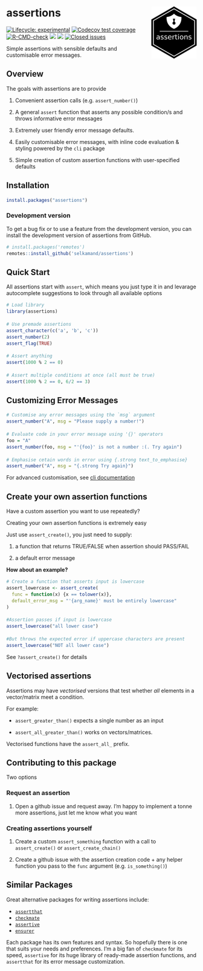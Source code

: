 
<!-- README.md is generated from README.Rmd. Please edit that file -->

# assertions <a href="https://selkamand.github.io/assertions/"><img src="man/figures/logo.png" align="right" height="138"/></a>

<!-- badges: start -->

[![Lifecycle:
experimental](https://img.shields.io/badge/lifecycle-experimental-orange.svg)](https://lifecycle.r-lib.org/articles/stages.html#experimental)
[![Codecov test
coverage](https://codecov.io/gh/selkamand/assertions/branch/main/graph/badge.svg)](https://app.codecov.io/gh/selkamand/assertions?branch=main)
[![R-CMD-check](https://github.com/selkamand/assertions/actions/workflows/R-CMD-check.yaml/badge.svg)](https://github.com/selkamand/assertions/actions/workflows/R-CMD-check.yaml)
[![](https://img.shields.io/github/languages/code-size/selkamand/assertions.svg)](https://github.com/selkamand/assertions)
[![](https://img.shields.io/github/last-commit/selkamand/assertions.svg)](https://github.com/selkamand/assertions/commits/main)
[![Closed
issues](https://img.shields.io/github/issues-closed/selkamand/assertions.svg)](https://github.com/selkamand/assertions/issues?q=is%3Aissue+is%3Aclosed)

<!-- badges: end -->

Simple assertions with sensible defaults and customisable error
messages.

## Overview

The goals with assertions are to provide

1.  Convenient assertion calls (e.g. `assert_number()`)

2.  A general `assert` function that asserts any possible condition/s
    and throws informative error messages

3.  Extremely user friendly error message defaults.

4.  Easily customisable error messages, with inline code evaluation &
    styling powered by the `cli` package

5.  Simple creation of custom assertion functions with user-specified
    defaults

## Installation

``` r
install.packages("assertions")
```

### Development version

To get a bug fix or to use a feature from the development version, you
can install the development version of assertions from GitHub.

``` r
# install.packages('remotes')
remotes::install_github('selkamand/assertions')
```

## Quick Start

All assertions start with `assert`, which means you just type it in and
levarage autocomplete suggestions to look through all available options

``` r
# Load library
library(assertions)

# Use premade assertions
assert_character(c('a', 'b', 'c'))
assert_number(2)
assert_flag(TRUE)

# Assert anything 
assert(1000 % 2 == 0)

# Assert multiple conditions at once (all must be true)
assert(1000 % 2 == 0, 6/2 == 3)
```

## Customizing Error Messages

``` r
# Customise any error messages using the `msg` argument
assert_number("A", msg = "Please supply a number!")

# Evaluate code in your error message using '{}' operators
foo = "A"
assert_number(foo, msg = "'{foo}' is not a number :(. Try again")

# Emphasise cetain words in error using {.strong text_to_emphasise}
assert_number("A", msg = "{.strong Try again}")
```

For advanced customisation, see [cli
documentation](https://cli.r-lib.org/reference/inline-markup.html?q=.strong#classes)

## Create your own assertion functions

Have a custom assertion you want to use repeatedly?

Creating your own assertion functions is extremely easy

Just use `assert_create()`, you just need to supply:

1.  a function that returns TRUE/FALSE when assertion should PASS/FAIL

2.  a default error message

**How about an example?**

``` r
# Create a function that asserts input is lowercase 
assert_lowercase <- assert_create(
  func = function(x) {x == tolower(x)}, 
  default_error_msg = "'{arg_name}' must be entirely lowercase" 
)

#Assertion passes if input is lowercase
assert_lowercase("all lower case")

#But throws the expected error if uppercase characters are present
assert_lowercase("NOT all lower case") 
```

See `?assert_create()` for details

## Vectorised assertions

Assertions may have *vectorised* versions that test whether *all*
elements in a vector/matrix meet a condition.

For example:

- `assert_greater_than()` expects a single number as an input

- `assert_all_greater_than()` works on vectors/matrices.

Vectorised functions have the `assert_all_` prefix.

## Contributing to this package

Two options

### Request an assertion

1.  Open a github issue and request away. I’m happy to implement a tonne
    more assertions, just let me know what you want

### Creating assertions yourself

1.  Create a custom `assert_something` function with a call to
    `assert_create()` or `assert_create_chain()`

2.  Create a github issue with the assertion creation code + any helper
    function you pass to the `func` argument (e.g. `is_something()`)

## Similar Packages

Great alternative packages for writing assertions include:

- [`assertthat`](https://github.com/hadley/assertthat)
- [`checkmate`](https://github.com/mllg/checkmate)
- [`assertive`](https://bitbucket.org/richierocks/assertive)
- [`ensurer`](https://github.com/smbache/ensurer)

Each package has its own features and syntax. So hopefully there is one
that suits your needs and preferences. I’m a big fan of `checkmate` for
its speed, `assertive` for its huge library of ready-made assertion
functions, and `assertthat` for its error message customization.
